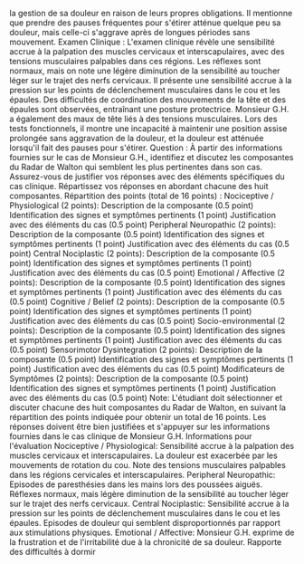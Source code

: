 la gestion de sa douleur en raison de leurs propres obligations. Il mentionne que prendre des pauses fréquentes pour s'étirer atténue quelque peu sa douleur, mais celle-ci s'aggrave après de longues périodes sans mouvement. Examen Clinique : L'examen clinique révèle une sensibilité accrue à la palpation des muscles cervicaux et interscapulaires, avec des tensions musculaires palpables dans ces régions. Les réflexes sont normaux, mais on note une légère diminution de la sensibilité au toucher léger sur le trajet des nerfs cervicaux. Il présente une sensibilité accrue à la pression sur les points de déclenchement musculaires dans le cou et les épaules. Des difficultés de coordination des mouvements de la tête et des épaules sont observées, entraînant une posture protectrice. Monsieur G.H. a également des maux de tête liés à des tensions musculaires. Lors des tests fonctionnels, il montre une incapacité à maintenir une position assise prolongée sans aggravation de la douleur, et la douleur est atténuée lorsqu'il fait des pauses pour s'étirer. Question : À partir des informations fournies sur le cas de Monsieur G.H., identifiez et discutez les composantes du Radar de Walton qui semblent les plus pertinentes dans son cas. Assurez-vous de justifier vos réponses avec des éléments spécifiques du cas clinique. Répartissez vos réponses en abordant chacune des huit composantes. Répartition des points (total de 16 points) : Nociceptive / Physiological (2 points): Description de la composante (0.5 point) Identification des signes et symptômes pertinents (1 point) Justification avec des éléments du cas (0.5 point) Peripheral Neuropathic (2 points): Description de la composante (0.5 point) Identification des signes et symptômes pertinents (1 point) Justification avec des éléments du cas (0.5 point) Central Nociplastic (2 points): Description de la composante (0.5 point) Identification des signes et symptômes pertinents (1 point) Justification avec des éléments du cas (0.5 point) Emotional / Affective (2 points): Description de la composante (0.5 point) Identification des signes et symptômes pertinents (1 point) Justification avec des éléments du cas (0.5 point) Cognitive / Belief (2 points): Description de la composante (0.5 point) Identification des signes et symptômes pertinents (1 point) Justification avec des éléments du cas (0.5 point) Socio-environmental (2 points): Description de la composante (0.5 point) Identification des signes et symptômes pertinents (1 point) Justification avec des éléments du cas (0.5 point) Sensorimotor Dysintegration (2 points): Description de la composante (0.5 point) Identification des signes et symptômes pertinents (1 point) Justification avec des éléments du cas (0.5 point) Modificateurs de Symptômes (2 points): Description de la composante (0.5 point) Identification des signes et symptômes pertinents (1 point) Justification avec des éléments du cas (0.5 point) Note: L'étudiant doit sélectionner et discuter chacune des huit composantes du Radar de Walton, en suivant la répartition des points indiquée pour obtenir un total de 16 points. Les réponses doivent être bien justifiées et s'appuyer sur les informations fournies dans le cas clinique de Monsieur G.H. Informations pour l'évaluation Nociceptive / Physiological: Sensibilité accrue à la palpation des muscles cervicaux et interscapulaires. La douleur est exacerbée par les mouvements de rotation du cou. Note des tensions musculaires palpables dans les régions cervicales et interscapulaires. Peripheral Neuropathic: Episodes de paresthésies dans les mains lors des poussées aiguës. Réflexes normaux, mais légère diminution de la sensibilité au toucher léger sur le trajet des nerfs cervicaux. Central Nociplastic: Sensibilité accrue à la pression sur les points de déclenchement musculaires dans le cou et les épaules. Episodes de douleur qui semblent disproportionnés par rapport aux stimulations physiques. Emotional / Affective: Monsieur G.H. exprime de la frustration et de l'irritabilité due à la chronicité de sa douleur. Rapporte des difficultés à dormir